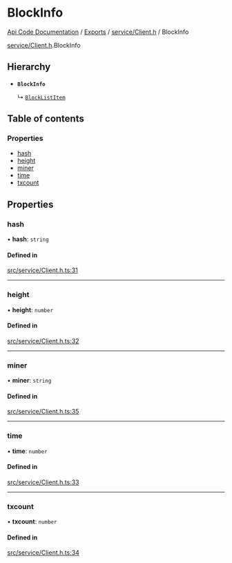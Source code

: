 # BlockInfo
 
[Api Code Documentation](../README.md) / [Exports](../modules.md) / [service/Client.h](../modules/service_Client_h.md) / BlockInfo

[service/Client.h](../modules/service_Client_h.md).BlockInfo

## Hierarchy

- **`BlockInfo`**

  ↳ [`BlockListItem`](service_Client_h.BlockListItem.md)

## Table of contents

### Properties

- [hash](service_Client_h.BlockInfo.md#hash)
- [height](service_Client_h.BlockInfo.md#height)
- [miner](service_Client_h.BlockInfo.md#miner)
- [time](service_Client_h.BlockInfo.md#time)
- [txcount](service_Client_h.BlockInfo.md#txcount)

## Properties

### hash

• **hash**: `string`

#### Defined in

[src/service/Client.h.ts:31](https://github.com/openkfw/TruBudget/blob/f6ee764/api/src/service/Client.h.ts#L31)

___

### height

• **height**: `number`

#### Defined in

[src/service/Client.h.ts:32](https://github.com/openkfw/TruBudget/blob/f6ee764/api/src/service/Client.h.ts#L32)

___

### miner

• **miner**: `string`

#### Defined in

[src/service/Client.h.ts:35](https://github.com/openkfw/TruBudget/blob/f6ee764/api/src/service/Client.h.ts#L35)

___

### time

• **time**: `number`

#### Defined in

[src/service/Client.h.ts:33](https://github.com/openkfw/TruBudget/blob/f6ee764/api/src/service/Client.h.ts#L33)

___

### txcount

• **txcount**: `number`

#### Defined in

[src/service/Client.h.ts:34](https://github.com/openkfw/TruBudget/blob/f6ee764/api/src/service/Client.h.ts#L34)
